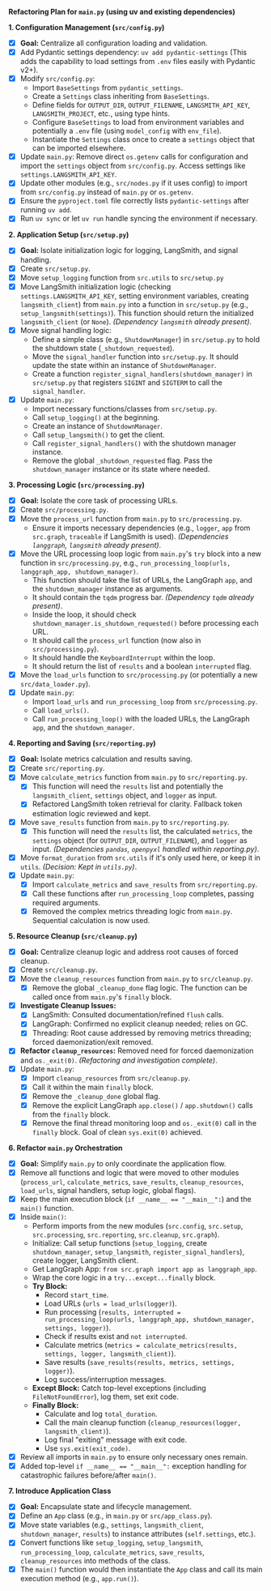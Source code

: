 **Refactoring Plan for `main.py` (using uv and existing dependencies)**

**1. Configuration Management (`src/config.py`)**

*   [x] **Goal:** Centralize all configuration loading and validation.
*   [x] Add Pydantic settings dependency: `uv add pydantic-settings` (This adds the capability to load settings from `.env` files easily with Pydantic v2+).
*   [x] Modify `src/config.py`:
    *   Import `BaseSettings` from `pydantic_settings`.
    *   Create a `Settings` class inheriting from `BaseSettings`.
    *   Define fields for `OUTPUT_DIR`, `OUTPUT_FILENAME`, `LANGSMITH_API_KEY`, `LANGSMITH_PROJECT`, etc., using type hints.
    *   Configure `BaseSettings` to load from environment variables and potentially a `.env` file (using `model_config` with `env_file`).
    *   Instantiate the `Settings` class once to create a `settings` object that can be imported elsewhere.
*   [x] Update `main.py`: Remove direct `os.getenv` calls for configuration and import the `settings` object from `src/config.py`. Access settings like `settings.LANGSMITH_API_KEY`.
*   [x] Update other modules (e.g., `src/nodes.py` if it uses config) to import from `src/config.py` instead of `main.py` or `os.getenv`.
*   [x] Ensure the `pyproject.toml` file correctly lists `pydantic-settings` after running `uv add`.
*   [x] Run `uv sync` or let `uv run` handle syncing the environment if necessary.

**2. Application Setup (`src/setup.py`)**

*   [x] **Goal:** Isolate initialization logic for logging, LangSmith, and signal handling.
*   [x] Create `src/setup.py`.
*   [x] Move `setup_logging` function from `src.utils` to `src/setup.py`
*   [x] Move LangSmith initialization logic (checking `settings.LANGSMITH_API_KEY`, setting environment variables, creating `langsmith_client`) from `main.py` into a function in `src/setup.py` (e.g., `setup_langsmith(settings)`). This function should return the initialized `langsmith_client` (or `None`). *(Dependency `langsmith` already present)*.
*   [x] Move signal handling logic:
    *   Define a simple class (e.g., `ShutdownManager`) in `src/setup.py` to hold the shutdown state (`_shutdown_requested`).
    *   Move the `signal_handler` function into `src/setup.py`. It should update the state within an instance of `ShutdownManager`.
    *   Create a function `register_signal_handlers(shutdown_manager)` in `src/setup.py` that registers `SIGINT` and `SIGTERM` to call the `signal_handler`.
*   [x] Update `main.py`:
    *   Import necessary functions/classes from `src/setup.py`.
    *   Call `setup_logging()` at the beginning.
    *   Create an instance of `ShutdownManager`.
    *   Call `setup_langsmith()` to get the client.
    *   Call `register_signal_handlers()` with the shutdown manager instance.
    *   Remove the global `_shutdown_requested` flag. Pass the `shutdown_manager` instance or its state where needed.

**3. Processing Logic (`src/processing.py`)**

*   [x] **Goal:** Isolate the core task of processing URLs.
*   [x] Create `src/processing.py`.
*   [x] Move the `process_url` function from `main.py` to `src/processing.py`.
    *   Ensure it imports necessary dependencies (e.g., `logger`, `app` from `src.graph`, `traceable` if LangSmith is used). *(Dependencies `langgraph`, `langsmith` already present)*.
*   [x] Move the URL processing loop logic from `main.py`'s `try` block into a new function in `src/processing.py`, e.g., `run_processing_loop(urls, langgraph_app, shutdown_manager)`.
    *   This function should take the list of URLs, the LangGraph `app`, and the `shutdown_manager` instance as arguments.
    *   It should contain the `tqdm` progress bar. *(Dependency `tqdm` already present)*.
    *   Inside the loop, it should check `shutdown_manager.is_shutdown_requested()` before processing each URL.
    *   It should call the `process_url` function (now also in `src/processing.py`).
    *   It should handle the `KeyboardInterrupt` within the loop.
    *   It should return the list of `results` and a boolean `interrupted` flag.
*   [x] Move the `load_urls` function to `src/processing.py` (or potentially a new `src/data_loader.py`).
*   [x] Update `main.py`:
    *   Import `load_urls` and `run_processing_loop` from `src/processing.py`.
    *   Call `load_urls()`.
    *   Call `run_processing_loop()` with the loaded URLs, the LangGraph `app`, and the `shutdown_manager`.

**4. Reporting and Saving (`src/reporting.py`)**

*   [x] **Goal:** Isolate metrics calculation and results saving.
*   [x] Create `src/reporting.py`.
*   [x] Move `calculate_metrics` function from `main.py` to `src/reporting.py`.
    *   [x] This function will need the `results` list and potentially the `langsmith_client`, `settings` object, and `logger` as input.
    *   [x] Refactored LangSmith token retrieval for clarity. Fallback token estimation logic reviewed and kept.
*   [x] Move `save_results` function from `main.py` to `src/reporting.py`.
    *   [x] This function will need the `results` list, the calculated `metrics`, the `settings` object (for `OUTPUT_DIR`, `OUTPUT_FILENAME`), and `logger` as input. *(Dependencies `pandas`, `openpyxl` handled within reporting.py)*.
*   [x] Move `format_duration` from `src.utils` if it's only used here, or keep it in `utils`. *(Decision: Kept in `utils.py`)*.
*   [x] Update `main.py`:
    *   [x] Import `calculate_metrics` and `save_results` from `src/reporting.py`.
    *   [x] Call these functions after `run_processing_loop` completes, passing required arguments.
    *   [x] Removed the complex metrics threading logic from `main.py`. Sequential calculation is now used.

**5. Resource Cleanup (`src/cleanup.py`)**

*   [x] **Goal:** Centralize cleanup logic and address root causes of forced cleanup.
*   [x] Create `src/cleanup.py`.
*   [x] Move the `cleanup_resources` function from `main.py` to `src/cleanup.py`.
    *   [x] Remove the global `_cleanup_done` flag logic. The function can be called once from `main.py`'s `finally` block.
*   [x] **Investigate Cleanup Issues:**
    *   [x] LangSmith: Consulted documentation/refined `flush` calls.
    *   [x] LangGraph: Confirmed no explicit cleanup needed; relies on GC.
    *   [x] Threading: Root cause addressed by removing metrics threading; forced daemonization/exit removed.
*   [x] **Refactor `cleanup_resources`:** Removed need for forced daemonization and `os._exit(0)`. *(Refactoring and investigation complete)*.
*   [x] Update `main.py`:
    *   [x] Import `cleanup_resources` from `src/cleanup.py`.
    *   [x] Call it within the main `finally` block.
    *   [x] Remove the `_cleanup_done` global flag.
    *   [x] Remove the explicit LangGraph `app.close()` / `app.shutdown()` calls from the `finally` block.
    *   [x] Remove the final thread monitoring loop and `os._exit(0)` call in the `finally` block. Goal of clean `sys.exit(0)` achieved.

**6. Refactor `main.py` Orchestration**

*   [x] **Goal:** Simplify `main.py` to only coordinate the application flow.
*   [x] Remove all functions and logic that were moved to other modules (`process_url`, `calculate_metrics`, `save_results`, `cleanup_resources`, `load_urls`, signal handlers, setup logic, global flags).
*   [x] Keep the main execution block (`if __name__ == "__main__":`) and the `main()` function.
*   [x] Inside `main()`:
    *   Perform imports from the new modules (`src.config`, `src.setup`, `src.processing`, `src.reporting`, `src.cleanup`, `src.graph`).
    *   Initialize: Call setup functions (`setup_logging`, create `shutdown_manager`, `setup_langsmith`, `register_signal_handlers`), create logger, LangSmith client.
    *   Get LangGraph App: `from src.graph import app as langgraph_app`.
    *   Wrap the core logic in a `try...except...finally` block.
    *   **Try Block:**
        *   Record `start_time`.
        *   Load URLs (`urls = load_urls(logger)`).
        *   Run processing (`results, interrupted = run_processing_loop(urls, langgraph_app, shutdown_manager, settings, logger)`).
        *   Check if results exist and `not interrupted`.
        *   Calculate metrics (`metrics = calculate_metrics(results, settings, logger, langsmith_client)`).
        *   Save results (`save_results(results, metrics, settings, logger)`).
        *   Log success/interruption messages.
    *   **Except Block:** Catch top-level exceptions (including `FileNotFoundError`), log them, set exit code.
    *   **Finally Block:**
        *   Calculate and log `total_duration`.
        *   Call the main cleanup function (`cleanup_resources(logger, langsmith_client)`).
        *   Log final "exiting" message with exit code.
        *   Use `sys.exit(exit_code)`.
*   [x] Review all imports in `main.py` to ensure only necessary ones remain.
*   [x] Added top-level `if __name__ == "__main__":` exception handling for catastrophic failures before/after `main()`.

**7. Introduce Application Class**

*   [x] **Goal:** Encapsulate state and lifecycle management.
*   [x] Define an `App` class (e.g., in `main.py` or `src/app_class.py`).
*   [x] Move state variables (e.g., `settings`, `langsmith_client`, `shutdown_manager`, `results`) to instance attributes (`self.settings`, etc.).
*   [x] Convert functions like `setup_logging`, `setup_langsmith`, `run_processing_loop`, `calculate_metrics`, `save_results`, `cleanup_resources` into methods of the class.
*   [x] The `main()` function would then instantiate the `App` class and call its main execution method (e.g., `app.run()`).
